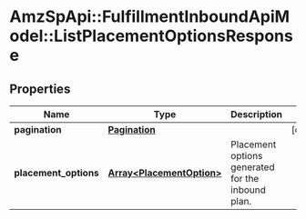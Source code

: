 # AmzSpApi::FulfillmentInboundApiModel::ListPlacementOptionsResponse

## Properties
Name | Type | Description | Notes
------------ | ------------- | ------------- | -------------
**pagination** | [**Pagination**](Pagination.md) |  | [optional] 
**placement_options** | [**Array&lt;PlacementOption&gt;**](PlacementOption.md) | Placement options generated for the inbound plan. | 

